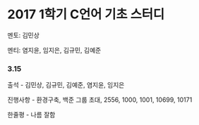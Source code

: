 # **2017 1학기 C언어 기초 스터디**
멘토: 김민상

멘티: 염지윤, 임지은, 김규민, 김예준

### 3.15
출석 - 김민상, 김규민, 김예준, 염지윤, 임지은

진행사항 - 환경구축, 백준 그룹 초대, 2556, 1000, 1001, 10699, 10171

한줄평 - 나름 잘함
